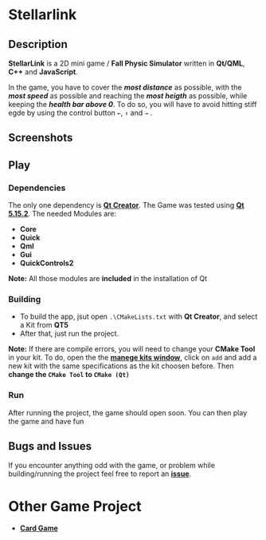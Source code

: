 # Stellarlink

## Description

**StellarLink** is a 2D mini game / **Fall Physic Simulator** written in **Qt/QML**, **C++** and **JavaScript**.

In the game, you have to cover the ***most distance*** as possible, with the ***most speed*** as possible and reaching the ***most heigth*** as possible, while keeping the ***health bar above 0***. To do so, you will have to avoid hitting stiff egde by using the control button `←`, `↑` and `→` . 

## Screenshots

## Play

### Dependencies

The only one dependency is [**Qt Creator**](https://www.qt.io/download). The Game was tested using [**Qt 5.15.2**](https://www.qt.io/blog/qt-5.15.2-released). The needed Modules are:
- **Core**
- **Quick**
- **Qml**
- **Gui**
- **QuickControls2**

**Note:** All those modules are **included** in the installation of Qt

### Building

- To build the app, jsut open ``.\CMakeLists.txt`` with **Qt Creator**, and select a Kit from **QT5**
- After that, just run the project.

**Note:** If there are compile errors, you will need to change your **CMake Tool** in your kit. To do, open the the [**manege kits window**](https://doc.qt.io/qtcreator/creator-configuring-projects.html), click on ``add`` and add a new kit with the same specifications as the kit choosen before. Then **change the ``CMake Tool`` to ``CMake (Qt)``**

### Run

After running the project, the game should open soon. You can then play the game and have fun

## Bugs and Issues

If you encounter anything odd with the game, or problem while building/running the project feel free to report an [**issue**](https://github.com/JosephBisso/Stellarlink/issues).

# Other Game Project

- [**Card Game**](https://github.com/JosephBisso/Cardgame)

